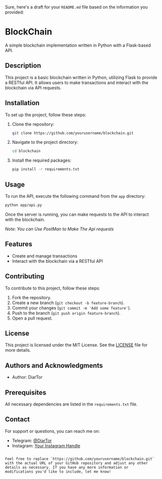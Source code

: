 Sure, here's a draft for your `README.md` file based on the information you provided:

# BlockChain

A simple blockchain implementation written in Python with a Flask-based API.

## Description

This project is a basic blockchain written in Python, utilizing Flask to provide a RESTful API. It allows users to make transactions and interact with the blockchain via API requests.

## Installation

To set up the project, follow these steps:

1. Clone the repository:
    ```sh
    git clone https://github.com/yourusername/blockchain.git
    ```
2. Navigate to the project directory:
    ```sh
    cd blockchain
    ```
3. Install the required packages:
    ```sh
    pip install -r requirements.txt
    ```

## Usage

To run the API, execute the following command from the `app` directory:
```sh
python app/api.py
```
Once the server is running, you can make requests to the API to interact with the blockchain.

*Note: You can Use PostMan to Make The Api requests*

## Features

- Create and manage transactions
- Interact with the blockchain via a RESTful API

## Contributing

To contribute to this project, follow these steps:

1. Fork the repository.
2. Create a new branch (`git checkout -b feature-branch`).
3. Commit your changes (`git commit -m 'Add some feature'`).
4. Push to the branch (`git push origin feature-branch`).
5. Open a pull request.

## License

This project is licensed under the MIT License. See the [LICENSE](LICENSE) file for more details.

## Authors and Acknowledgments

- Author: DiarTor

## Prerequisites

All necessary dependencies are listed in the `requirements.txt` file.

## Contact

For support or questions, you can reach me on:
- Telegram: [@DiarTor](https://t.me/DiarTor)
- Instagram: [Your Instagram Handle](https://instagram.com/YourInstagramHandle)
```

Feel free to replace `https://github.com/yourusername/blockchain.git` with the actual URL of your GitHub repository and adjust any other details as necessary. If you have any more information or modifications you'd like to include, let me know!
